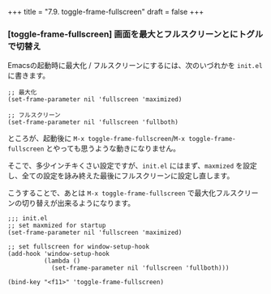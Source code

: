 +++
title = "7.9. toggle-frame-fullscreen"
draft = false
+++
### [toggle-frame-fullscreen] 画面を最大とフルスクリーンとにトグルで切替え

Emacsの起動時に最大化 / フルスクリーンにするには、次のいづれかを `init.el` に書きます。

```elisp
;; 最大化
(set-frame-parameter nil 'fullscreen 'maximized)

;; フルスクリーン
(set-frame-parameter nil 'fullscreen 'fullboth)
```
ところが、起動後に `M-x toggle-frame-fullscreen`/`M-x toggle-frame-fullscreen` とやっても思うような動きになりません。

そこで、多少インチキくさい設定ですが、`init.el` にはまず、`maxmized` を設定し、全ての設定を詠み終えた最後にフルスクリーンに設定し直します。

こうすることで、あとは `M-x toggle-frame-fullscreen` で最大化フルスクリーンの切り替えが出来るようになります。

```elisp
;;; init.el
;; set maxmized for startup
(set-frame-parameter nil 'fullscreen 'maximized)

;; set fullscreen for window-setup-hook
(add-hook 'window-setup-hook
		  (lambda ()
			(set-frame-parameter nil 'fullscreen 'fullboth)))

(bind-key "<f11>" 'toggle-frame-fullscreen)
```

